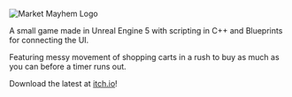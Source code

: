 ![Market Mayhem Logo](https://img.itch.zone/aW1nLzEwMzE0MjE0LnBuZw==/original/%2FZjUNF.png)

A small game made in Unreal Engine 5 with scripting in C++ and Blueprints for connecting the UI.

Featuring messy movement of shopping carts in a rush to buy as much as you can before a timer runs out.
 
Download the latest at [itch.io](https://jcsoup.itch.io/market-mayhem)!
